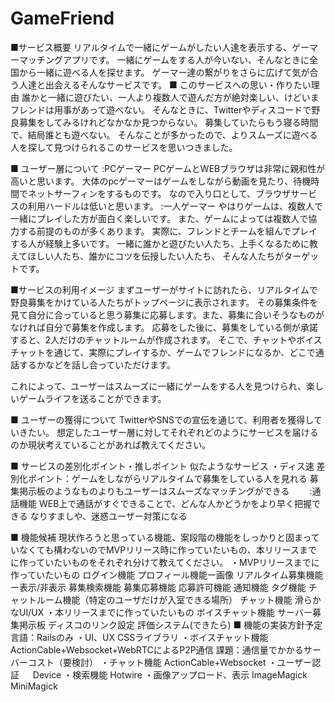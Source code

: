 # GameFriend
■サービス概要
リアルタイムで一緒にゲームがしたい人達を表示する、ゲーマーマッチングアプリです。
一緒にゲームをする人が今いない、そんなときに全国から一緒に遊べる人を探せます。
ゲーマー達の繋がりをさらに広げて気が合う人達と出会えるそんなサービスです。
■ このサービスへの思い・作りたい理由
誰かと一緒に遊びたい、一人より複数人で遊んだ方が絶対楽しい、けどいまフレンドは用事があって遊べない。
そんなときに、Twitterやディスコードで野良募集をしてみるけれどなかなか見つからない。
募集していたらもう寝る時間で、結局誰とも遊べない。
そんなことが多かったので、よりスムーズに遊べる人を探して見つけられるこのサービスを思いつきました。

■ ユーザー層について
:PCゲーマー
PCゲームとWEBブラウザは非常に親和性が高いと思います。
大体のpcゲーマーはゲームをしながら動画を見たり、待機時間でネットサーフィンをするものです。
なので入り口として、ブラウザサービスの利用ハードルは低いと思います。
:一人ゲーマー
やはりゲームは、複数人で一緒にプレイした方が面白く楽しいです。
また、ゲームによっては複数人で協力する前提のものが多くあります。
実際に、フレンドとチームを組んでプレイする人が経験上多いです。
一緒に誰かと遊びたい人たち、上手くなるために教えてほしい人たち、誰かにコツを伝授したい人たち、
そんな人たちがターゲットです。

■サービスの利用イメージ
まずユーザーがサイトに訪れたら、リアルタイムで野良募集をかけている人たちがトップページに表示されます。
その募集条件を見て自分に合っていると思う募集に応募します。また、募集に合いそうなものがなければ自分で募集を作成します。
応募をした後に、募集をしている側が承諾すると、2人だけのチャットルームが作成されます。
そこで、チャットやボイスチャットを通じて、実際にプレイするか、ゲームでフレンドになるか、どこで通話するかなどを話し合っていただけます。

これによって、ユーザーはスムーズに一緒にゲームをする人を見つけられ、楽しいゲームライフを送ることができます。

■ ユーザーの獲得について
TwitterやSNSでの宣伝を通じて、利用者を獲得していきたい。
想定したユーザー層に対してそれぞれどのようにサービスを届けるのか現状考えていることがあれば教えてください。

■ サービスの差別化ポイント・推しポイント
似たようなサービス
・ディス速
    差別化ポイント：ゲームをしながらリアルタイムで募集をしている人を見れる
                募集掲示板のようなものよりもユーザーはスムーズなマッチングができる
             　　:通話機能
                WEB上で通話がすぐできることで、どんな人かどうかをより早く把握できる
                なりすましや、迷惑ユーザー対策になる

■ 機能候補
現状作ろうと思っている機能、案段階の機能をしっかりと固まっていなくても構わないのでMVPリリース時に作っていたいもの、本リリースまでに作っていたいものをそれぞれ分けて教えてください。
・MVPリリースまでに作っていたいもの
    ログイン機能
    プロフィール機能ー画像
    リアルタイム募集機能ー表示/非表示
    募集検索機能
    募集応募機能
    応募許可機能
    通知機能
    タグ機能
    チャットルーム機能（特定のユーザだけが入室できる場所）
    チャット機能
    滑らかなUI/UX
・本リリースまでに作っていたいもの
    ボイスチャット機能
    サーバー募集掲示板
    ディスコのリンク設定
    評価システム(できたら)
■ 機能の実装方針予定
    言語：Railsのみ
    ・UI、UX
        CSSライブラリ
    ・ボイスチャット機能
        ActionCable+Websocket+WebRTCによるP2P通信
        課題：通信量でかかるサーバーコスト（要検討）
    ・チャット機能
        ActionCable+Websocket
    ・ユーザー認証
    　  Device
    ・検索機能
        Hotwire
    ・画像アップロード、表示
        ImageMagick
        MiniMagick
